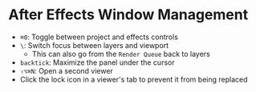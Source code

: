 # After Effects Window Management

- `⌘0`: Toggle between project and effects controls
- `\`: Switch focus between layers and viewport
    - This can also go from the `Render Queue` back to layers
- `backtick`: Maximize the panel under the cursor
- `⇧⌥⌘N`: Open a second viewer
- Click the lock icon in a viewer's tab to prevent it from being replaced
